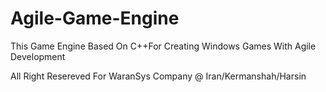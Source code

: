 # Agile-Game-Engine
This  Game Engine Based On C++For Creating  Windows Games With Agile Development

All Right Resereved For WaranSys Company @ Iran/Kermanshah/Harsin 
